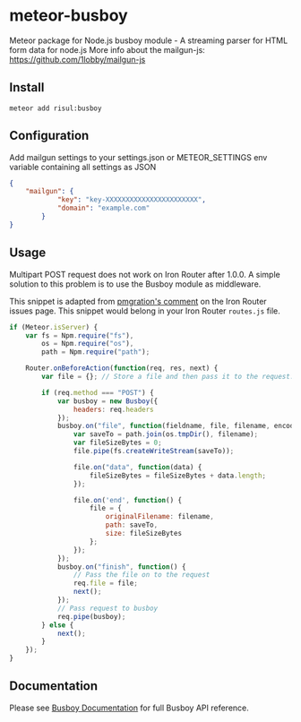 meteor-busboy
===============

Meteor package for Node.js busboy module - A streaming parser for HTML form data for node.js
More info about the mailgun-js: https://github.com/1lobby/mailgun-js

Install
-----
```bach
meteor add risul:busboy
```

Configuration
-----
Add mailgun settings to your settings.json or METEOR_SETTINGS env variable containing all settings as JSON

```json
{
    "mailgun": {
            "key": "key-XXXXXXXXXXXXXXXXXXXXXXX",
            "domain": "example.com"
        }
}
```

Usage
-----
Multipart POST request does not work on Iron Router after 1.0.0.
A simple solution to this problem is to use the Busboy module as middleware.

This snippet is adapted from [pmgration's comment](https://github.com/EventedMind/iron-router/issues/909#issuecomment-63055513) on the Iron Router issues page.
This snippet would belong in your Iron Router `routes.js` file.

```js
if (Meteor.isServer) {
    var fs = Npm.require("fs"),
        os = Npm.require("os"),
        path = Npm.require("path");

    Router.onBeforeAction(function(req, res, next) {
        var file = {}; // Store a file and then pass it to the request.

        if (req.method === "POST") {
            var busboy = new Busboy({
                headers: req.headers
            });
            busboy.on("file", function(fieldname, file, filename, encoding, mimetype) {
                var saveTo = path.join(os.tmpDir(), filename);
                var fileSizeBytes = 0;
                file.pipe(fs.createWriteStream(saveTo));

                file.on("data", function(data) {
                    fileSizeBytes = fileSizeBytes + data.length;
                });

                file.on('end', function() {
                    file = {
                        originalFilename: filename,
                        path: saveTo,
                        size: fileSizeBytes
                    };
                });
            });
            busboy.on("finish", function() {
                // Pass the file on to the request
                req.file = file;
                next();
            });
            // Pass request to busboy
            req.pipe(busboy);
        } else {
            next();
        }
    });
}
```

Documentation
-----
Please see [Busboy Documentation](https://github.com/mscdex/busboy) for full Busboy API reference.